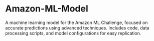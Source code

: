 # Amazon-ML-Model
A machine learning model for the Amazon ML Challenge, focused on accurate predictions using advanced techniques. Includes code, data processing scripts, and model configurations for easy replication.
